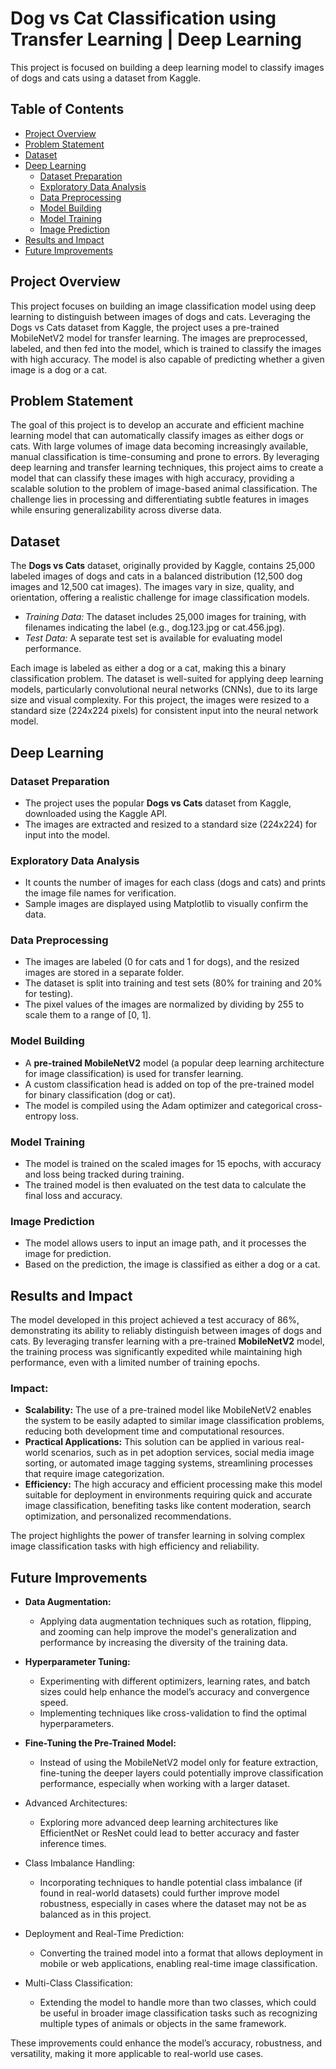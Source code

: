 # Dog vs Cat Classification using Transfer Learning | Deep Learning
This project is focused on building a deep learning model to classify images of dogs and cats using a dataset from Kaggle.

## Table of Contents
- [Project Overview](#project-overview)
- [Problem Statement](#problem-statement)
- [Dataset](#dataset)
- [Deep Learning](#deep-learning)
    - [Dataset Preparation](#dataset-preparation)
    - [Exploratory Data Analysis](#exploratory-data-analysis)
    - [Data Preprocessing](#data-preprocessing)
    - [Model Building](#model-building)
    - [Model Training](#model-training)
    - [Image Prediction](#image-prediction)
- [Results and Impact](#results-and-impact)
- [Future Improvements](#future-improvements)

## Project Overview
This project focuses on building an image classification model using deep learning to distinguish between images of dogs and cats. Leveraging the Dogs vs Cats dataset from Kaggle, the project uses a pre-trained MobileNetV2 model for transfer learning. The images are preprocessed, labeled, and then fed into the model, which is trained to classify the images with high accuracy. The model is also capable of predicting whether a given image is a dog or a cat.

## Problem Statement
The goal of this project is to develop an accurate and efficient machine learning model that can automatically classify images as either dogs or cats. With large volumes of image data becoming increasingly available, manual classification is time-consuming and prone to errors. By leveraging deep learning and transfer learning techniques, this project aims to create a model that can classify these images with high accuracy, providing a scalable solution to the problem of image-based animal classification. The challenge lies in processing and differentiating subtle features in images while ensuring generalizability across diverse data.

## Dataset
The **Dogs vs Cats** dataset, originally provided by Kaggle, contains 25,000 labeled images of dogs and cats in a balanced distribution (12,500 dog images and 12,500 cat images). The images vary in size, quality, and orientation, offering a realistic challenge for image classification models.
- _Training Data:_ The dataset includes 25,000 images for training, with filenames indicating the label (e.g., dog.123.jpg or cat.456.jpg).
- _Test Data:_ A separate test set is available for evaluating model performance.

Each image is labeled as either a dog or a cat, making this a binary classification problem. The dataset is well-suited for applying deep learning models, particularly convolutional neural networks (CNNs), due to its large size and visual complexity. For this project, the images were resized to a standard size (224x224 pixels) for consistent input into the neural network model.

## Deep Learning
### Dataset Preparation
- The project uses the popular **Dogs vs Cats** dataset from Kaggle, downloaded using the Kaggle API.
- The images are extracted and resized to a standard size (224x224) for input into the model.

### Exploratory Data Analysis
- It counts the number of images for each class (dogs and cats) and prints the image file names for verification.
- Sample images are displayed using Matplotlib to visually confirm the data.

### Data Preprocessing
- The images are labeled (0 for cats and 1 for dogs), and the resized images are stored in a separate folder.
- The dataset is split into training and test sets (80% for training and 20% for testing).
- The pixel values of the images are normalized by dividing by 255 to scale them to a range of [0, 1].

### Model Building
- A **pre-trained MobileNetV2** model (a popular deep learning architecture for image classification) is used for transfer learning.
- A custom classification head is added on top of the pre-trained model for binary classification (dog or cat).
- The model is compiled using the Adam optimizer and categorical cross-entropy loss.

### Model Training
- The model is trained on the scaled images for 15 epochs, with accuracy and loss being tracked during training.
- The trained model is then evaluated on the test data to calculate the final loss and accuracy.

### Image Prediction
- The model allows users to input an image path, and it processes the image for prediction.
- Based on the prediction, the image is classified as either a dog or a cat.

## Results and Impact
The model developed in this project achieved a test accuracy of 86%, demonstrating its ability to reliably distinguish between images of dogs and cats. By leveraging transfer learning with a pre-trained **MobileNetV2** model, the training process was significantly expedited while maintaining high performance, even with a limited number of training epochs.

### Impact:
- **Scalability:** The use of a pre-trained model like MobileNetV2 enables the system to be easily adapted to similar image classification problems, reducing both development time and computational resources.
- **Practical Applications:** This solution can be applied in various real-world scenarios, such as in pet adoption services, social media image sorting, or automated image tagging systems, streamlining processes that require image categorization.
- **Efficiency:** The high accuracy and efficient processing make this model suitable for deployment in environments requiring quick and accurate image classification, benefiting tasks like content moderation, search optimization, and personalized recommendations.

The project highlights the power of transfer learning in solving complex image classification tasks with high efficiency and reliability.

## Future Improvements
- **Data Augmentation:**
    - Applying data augmentation techniques such as rotation, flipping, and zooming can help improve the model's generalization and performance by increasing the diversity of the training data.

- **Hyperparameter Tuning:**
    - Experimenting with different optimizers, learning rates, and batch sizes could help enhance the model’s accuracy and convergence speed.
    - Implementing techniques like cross-validation to find the optimal hyperparameters.

- **Fine-Tuning the Pre-Trained Model:**
    - Instead of using the MobileNetV2 model only for feature extraction, fine-tuning the deeper layers could potentially improve classification performance, especially when working with a larger dataset.

- Advanced Architectures:
    - Exploring more advanced deep learning architectures like EfficientNet or ResNet could lead to better accuracy and faster inference times.

- Class Imbalance Handling:
    - Incorporating techniques to handle potential class imbalance (if found in real-world datasets) could further improve model robustness, especially in cases where the dataset may not be as balanced as in this project.

- Deployment and Real-Time Prediction:
    - Converting the trained model into a format that allows deployment in mobile or web applications, enabling real-time image classification.

- Multi-Class Classification:
    - Extending the model to handle more than two classes, which could be useful in broader image classification tasks such as recognizing multiple types of animals or objects in the same framework.

These improvements could enhance the model’s accuracy, robustness, and versatility, making it more applicable to real-world use cases.
